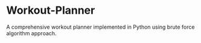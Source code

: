 # Workout-Planner
A comprehensive workout planner implemented in Python using brute force algorithm approach.
